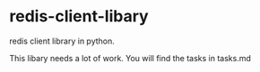 redis-client-libary
===================

redis client library in python.

This libary needs a lot of work.
You will find the tasks in tasks.md
